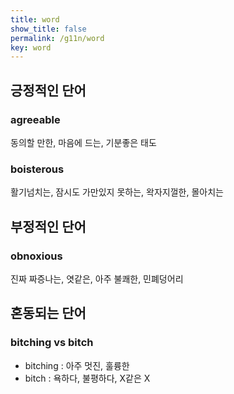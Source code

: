```yaml
---
title: word
show_title: false
permalink: /g11n/word
key: word
---
```

## 긍정적인 단어
### agreeable
동의할 만한, 마음에 드는, 기분좋은 태도

### boisterous
활기넘치는, 잠시도 가만있지 못하는, 왁자지껄한, 몰아치는


## 부정적인 단어
### obnoxious
진짜 짜증나는, 엿같은, 아주 불쾌한, 민폐덩어리

## 혼동되는 단어
### bitching vs bitch
- bitching : 아주 멋진, 훌륭한
- bitch : 욕하다, 불평하다, X같은 X